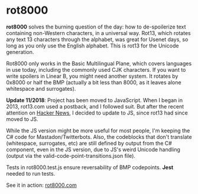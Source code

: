 # rot8000

**rot8000** solves the burning question of the day: how to de-spoilerize text containing non-Western characters, in a universal way. Rot13, which rotates any text 13 characters through the alphabet, was great for Usenet days, so long as you only use the English alphabet. This is rot13 for the Unicode generation.

Rot8000 only works in the Basic Multilingual Plane, which covers languages in use today, including the commonly used CJK characters. If you want to write spoilers in Linear B, you might need another system. It rotates by 0x8000 or half the BMP (actually a bit less than 8000, as it leaves alone whitespace and surrogates). 

**Update 11/2018**: Project has been moved to JavaScript. When I began in 2013, rot13.com used a postback, and I followed suit. But after the recent attention on [Hacker News](https://news.ycombinator.com/item?id=18495518), I decided to update to JS, since rot13 had since moved to JS.

While the JS version might be more useful for most people, I'm keeping the C# code for Mastadon/Twitterbots. Also, the codeblocks that don't translate (whitespace, surrogates, etc) are still defined by output from the C# component, even in the JS version, due to JS's weird Unicode handling (output via the valid-code-point-transitions.json file).

Tests in rot8000.test.js ensure reversability of BMP codepoints. **Jest** needed to run tests.

See it in action: [rot8000.com](http://rot8000.com )
